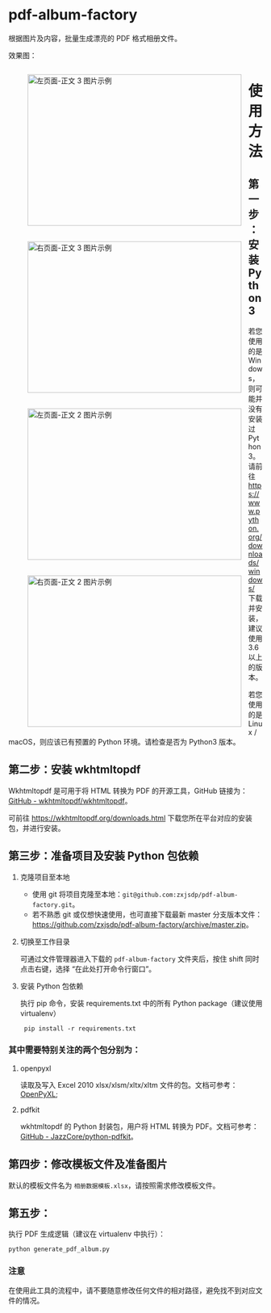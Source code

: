 # pdf-album-factory

根据图片及内容，批量生成漂亮的 PDF 格式相册文件。

效果图：

<ul style="ul {padding: 0;}">
    <li style="float: left; padding: 1em; list-style: none;">
        <a style="text-decoration: none;"
           href="http://zxjsdp1.qiniudn.com/pdf-album-factory-001.png"
           title="左页面-正文 3 图片示例">
            <img style="width: 424px; height: 300px;"
                 src="http://zxjsdp1.qiniudn.com/pdf-album-factory-001.png"
                 alt="左页面-正文 3 图片示例"/>
        </a>
    </li>
    <li style="float: left; padding: 1em; list-style: none;">
        <a style="text-decoration: none;"
           href="http://zxjsdp1.qiniudn.com/pdf-album-factory-002.png"
           title="右页面-正文 3 图片示例">
            <img style="width: 424px; height: 300px;"
                 src="http://zxjsdp1.qiniudn.com/pdf-album-factory-002.png"
                 alt="右页面-正文 3 图片示例"/>
        </a>
    </li>
    <li style="float: left; padding: 1em; list-style: none;">
        <a style="text-decoration: none;"
           href="http://zxjsdp1.qiniudn.com/pdf-album-factory-003.png"
           title="左页面-正文 2 图片示例">
            <img style="width: 424px; height: 300px;"
                 src="http://zxjsdp1.qiniudn.com/pdf-album-factory-003.png"
                 alt="左页面-正文 2 图片示例""/>
        </a>
    </li>
    <li style="float: left; padding: 1em; list-style: none;">
        <a style="text-decoration: none;"
           href="http://zxjsdp1.qiniudn.com/pdf-album-factory-004.png"
           title="右页面-正文 2 图片示例">
            <img style="width: 424px; height: 300px;"
                 src="http://zxjsdp1.qiniudn.com/pdf-album-factory-004.png"
                 alt="右页面-正文 2 图片示例"/>
        </a>
    </li>
</ul>

# 使用方法

## 第一步：安装 Python3

若您使用的是 Windows，则可能并没有安装过 Python3。请前往 <https://www.python.org/downloads/windows/> 下载并安装，建议使用 3.6 以上的版本。

若您使用的是 Linux / macOS，则应该已有预置的 Python 环境。请检查是否为 Python3 版本。

## 第二步：安装 wkhtmltopdf

Wkhtmltopdf 是可用于将 HTML 转换为 PDF 的开源工具，GitHub 链接为：[GitHub - wkhtmltopdf/wkhtmltopdf](https://github.com/wkhtmltopdf/wkhtmltopdf/)。

可前往 <https://wkhtmltopdf.org/downloads.html> 下载您所在平台对应的安装包，并进行安装。

## 第三步：准备项目及安装 Python 包依赖

1. 克隆项目至本地

    - 使用 git 将项目克隆至本地：`git@github.com:zxjsdp/pdf-album-factory.git`。
    - 若不熟悉 git 或仅想快速使用，也可直接下载最新 master 分支版本文件：<https://github.com/zxjsdp/pdf-album-factory/archive/master.zip>。
    
2. 切换至工作目录

    可通过文件管理器进入下载的 `pdf-album-factory` 文件夹后，按住 shift 同时点击右键，选择 “在此处打开命令行窗口”。
    
3. 安装 Python 包依赖

    执行 pip 命令，安装 requirements.txt 中的所有 Python package（建议使用 virtualenv）

        pip install -r requirements.txt

### 其中需要特别关注的两个包分别为：

1. openpyxl

    读取及写入 Excel 2010 xlsx/xlsm/xltx/xltm 文件的包。文档可参考：[OpenPyXL](https://openpyxl.readthedocs.io/en/stable/);

2. pdfkit

    wkhtmltopdf 的 Python 封装包，用户将 HTML 转换为 PDF。文档可参考：[GitHub - JazzCore/python-pdfkit](https://github.com/JazzCore/python-pdfkit)。
    
## 第四步：修改模板文件及准备图片

默认的模板文件名为 `相册数据模板.xlsx`，请按照需求修改模板文件。

## 第五步：

执行 PDF 生成逻辑（建议在 virtualenv 中执行）：

    python generate_pdf_album.py

### 注意

在使用此工具的流程中，请不要随意修改任何文件的相对路径，避免找不到对应文件的情况。
